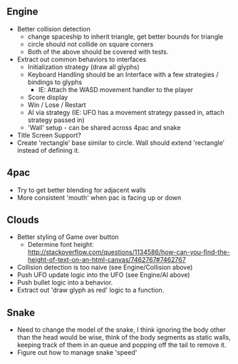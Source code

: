Engine
------
 - Better collision detection
   - change spaceship to inherit triangle, get better bounds for triangle
   - circle should not collide on square corners
   - Both of the above should be covered with tests.
 - Extract out common behaviors to interfaces
   - Initialization strategy (draw all glyphs)
   - Keyboard Handling should be an Interface with a few strategies / bindings to glyphs
     - IE: Attach the WASD movement handler to the player
   - Score display
   - Win / Lose / Restart
   - AI via strategy (IE: UFO has a movement strategy passed in, attach strategy passed in)
   - 'Wall' setup - can be shared across 4pac and snake
 - Title Screen Support?
 - Create 'rectangle' base similar to circle. Wall should extend 'rectangle' instead of defining it.

4pac
----
 - Try to get better blending for adjacent walls
 - More consistent 'mouth' when pac is facing up or down

Clouds
------
 - Better styling of Game over button
   - Determine font height: http://stackoverflow.com/questions/1134586/how-can-you-find-the-height-of-text-on-an-html-canvas/7462767#7462767
 - Collision detection is too naive (see Engine/Collision above)
 - Push UFO update logic into the UFO (see Engine/AI above)
 - Push bullet logic into a behavior.
 - Extract out 'draw glyph as red' logic to a function.

Snake
-----
 - Need to change the model of the snake, I think ignoring the body other than the head would be wise, think of the body segments as static walls, keeping track of them in an queue and popping off the tail to remove it.
 - Figure out how to manage snake 'speed'